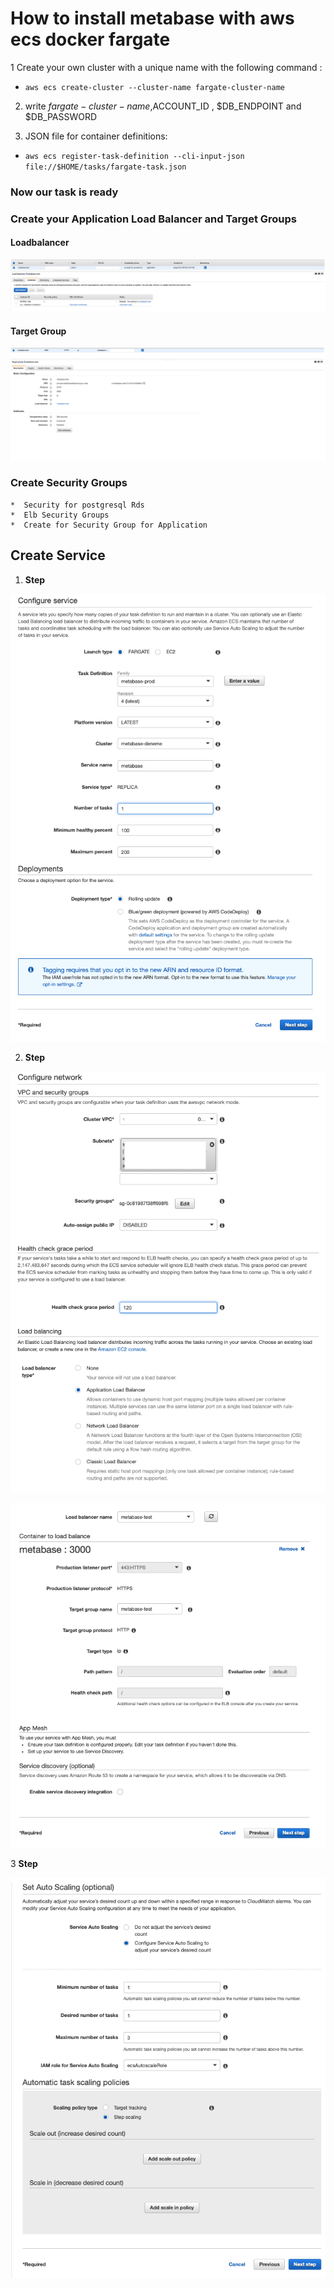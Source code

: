 # How to install metabase with  aws ecs docker fargate

1 Create your own cluster with a unique name with the following command :

  - ``` aws ecs create-cluster --cluster-name fargate-cluster-name ```

2. write $fargate-cluster-name ,$ACCOUNT_ID , $DB_ENDPOINT and $DB_PASSWORD

3.  JSON file for container definitions:

  - ``` aws ecs register-task-definition --cli-input-json file://$HOME/tasks/fargate-task.json ```

 ### Now our task is ready

 ### Create your Application Load Balancer and Target Groups

 #### Loadbalancer

 ![Alt text](img/img3.png?raw=true "Title")

 #### Target Group

 ![Alt text](img/img2.png?raw=true "Title")

 ### Create Security Groups

 	*  Security for postgresql Rds
 	*  Elb Security Groups
 	*  Create for Security Group for Application




##  Create Service

1. **Step** 


![Alt text](img/img.png?raw=true "Title")




2. **Step** 



![Alt text](img/img5.png?raw=true "Title")

![Alt text](img/img4.png?raw=true "Title")


3 **Step**


![Alt text](img/img6.png?raw=true "Title")







